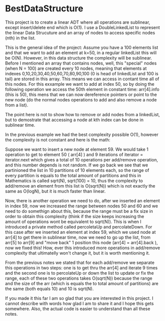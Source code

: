 # BestDataStructure
This project is to create a linear ADT where all operations are sublinear, except insert/delete end which is O(1). 
I use a DoubleLinkedList to represent the linear Data Strucuture and an array of nodes to access specific nodes (nth) in the list.

This is the general idea of the project:
Assume you have a 100 elements list and that we want to add an element at k=50, in a regular linkedList this will be O(N). However,
in this data structure the complexity will be sublinear. Before I mentioned an array that contains nodes, well, this "special" nodes
(when N = 100) are created every 10 nodes, meaning that elements at indexes 0,10,20,30,40,50,60,70,80,90,100 (0 is head of linkedList and
100 is tail) are stored in this array. This means we can access in contant time all of this nodes. For this exxample we want to add at 
index 50, so by doing the following operation we access the 50th element in constant time: arr[4].info (this is 50), this mens that we can
now dereference pointers or point to the new node (do the normal nodes operations to add and also remove a node from a list).

The point here is not to show how to remove or add nodes from a linkedList, but to demostrate that accessing a node at kth index can be 
done in sublinear time.

In the previous example we had the best complexity possible O(1), however the complexity is not constant and here is the math:

Suppose we want to insert a new node at element 59. We would take 1 operation to get to element 50 ( arr[4] ) and 9 iterations of 
iterator = iterator.next which gives a total of 10 operations per add/remove operation, and this number depends is not random. If we go back
we see that we partinioned the list in 10 partitions of 10 elements each, so the range of every partition is equals to the total amount of
partitions and this in Mathematics is called sqrt(N), sqrt(100) = 10, thus the complexity to add/remove an element from this list is 
O(sqrt(N)) which is not exactly the same as O(logN), but it is much faster than linear.

Now, there is another operation we need to do, after we inserted an element in index 59, now we increased the range between nodes 50 and 60
and we need to do somethign about this, because the range must be a fix size in order to obtain this complexity (think if the size keeps 
increasing the amount of operations wont be equivalent to sqrt(N)). This is when I introduced a private method called percoletaUp and 
percolateDown. For this case after we inserted an element at index 59, which we used node at arr[4] to get there in sublinear time, now we
need to go up the list, from arr[5] to arr[9] and "move back" 1 position this node (arr[4] = arr[4].back ), now we fixed this! How, ever 
this introduced more operations in add/remove complexity that ultimatelly won't change it, but it is worth mentioning it. 

From the previous notes we stated that for each add/remove we separate this operations in two steps: one is to get thru the arr[4] and 
iterate 9 times and the second one is to percolateUp or down the list to update or fix the range, each of these two operations takes
O(sqrt(N)) because the range and the size of the arr (which is equals the to total amount of partitions) are the same (both equals 10) and
10 is sqrt(N).

If you made it this far I am so glad that you are interested in this project. I cannot describe with words how glad I am to share it and I 
hope this gets somewhere. Also, the actual code is easier to understand than all these notes.

